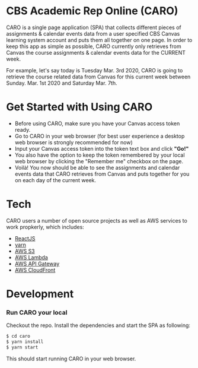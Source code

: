# CBS Academic Rep Online (CARO)

CARO is a single page application (SPA) that collects different pieces of assignments & calendar events data from a user specified CBS Canvas learning system account and puts them all together on one page. In order to keep this app as simple as possible, CARO currently only retrieves from Canvas the course assignments & calendar events data for the CURRENT week. 

For example, let's say today is Tuesday Mar. 3rd 2020, CARO is going to retrieve the course related data from Canvas for this current week between Sunday. Mar. 1st 2020 and Saturday Mar. 7th.

# Get Started with Using CARO
* Before using CARO, make sure you have your Canvas access token ready. 
* Go to CARO in your web browser (for best user experience a desktop web browser is strongly recommended for now)
* Input your Canvas access token into the token text box and click **"Go!"**
* You also have the option to keep the token remembered by your local web browser by clicking the "Remember me" checkbox on the page.
* Voilà! You now should be able to see the assignments and calendar events data that CARO retrieves from Canvas and puts together for you on each day of the current week.

# Tech
CARO users a number of open source projects as well as AWS services to work propkerly, which includes:
* [ReactJS]
* [yarn]
* [AWS S3]
* [AWS Lambda]
* [AWS API Gateway] 
* [AWS CloudFront]

# Development
### Run CARO your local
Checkout the repo. Install the dependencies and start the SPA as following:
```sh
$ cd caro
$ yarn install
$ yarn start
```
This should start running CARO in your web browser.

[ReactJS]: <https://reactjs.org/>
[yarn]: <https://yarnpkg.com/>
[AWS S3]: <https://aws.amazon.com/s3/>
[AWS Lambda]: <https://aws.amazon.com/lambda/>
[AWS API Gateway]: <https://aws.amazon.com/api-gateway/>
[AWS CloudFront]: <https://aws.amazon.com/cloudfront/>